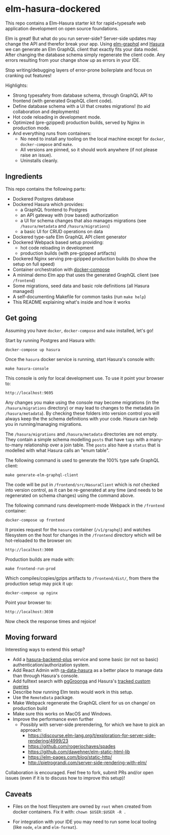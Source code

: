 elm-hasura-dockered
===================

This repo contains a Elm-Hasura starter kit for rapid+typesafe web application development on open source foundations.

Elm is great!
But what do you run server-side?
Server-side updates may change the API and therefor break your app.
Using [elm-graphql](https://package.elm-lang.org/packages/dillonkearns/elm-graphql/latest)
and [Hasura](https://hasura.io) we can generate an Elm GraphQL client that exactly fits your data model.
After changing the database schema simply regenerate the client code.
Any errors resulting from your change show up as errors in your IDE.

Stop writing/debugging layers of error-prone boilerplate and focus on cranking out features!

Highlights:

* Strong typesafety from database schema, through GraphQL API to frontend (with generated GraphQL client code).
* Define database schema with a UI that creates migrations! (to aid collaboration and deployments)
* Hot code reloading in development mode.
* Optimized (pre-gzipped) production builds, served by Nginx in production mode.
* And everything runs from containers:
  * No need to install any tooling on the local machine except for `docker`, `docker-compose` and `make`.
  * All versions are pinned, so it should work anywhere (if not please raise an issue).
  * Uninstalls cleanly.


## Ingredients

This repo contains the following parts:

* Dockered Postgres database
* Dockered Hasura which provides:
  * a GraphQL frontend to Postgres 
  * an API gateway with (row based) authorization 
  * a UI for schema changes that also manages migrations (see `/hasura/metadata` and `/hasura/migrations`)
  * a basic UI for CRUD operations on data
* Dockered type-safe Elm GraphQL API client generator
* Dockered Webpack based setup providing:
  * hot code reloading in development
  * production builds (with pre-gzipped artifacts)
* Dockered Nginx serving pre-gzipped production builds (to show the setup on full speed)
* Container orchestration with [docker-compose](https://docs.docker.com/compose)
* A minimal demo Elm app that uses the generated GraphQL client (see `/frontend`)
* Some migrations, seed data and basic role definitions (all Hasura managed)
* A self-documenting Makefile for common tasks (run `make help`)
* This README explaining what's inside and how it works


## Get going

Assuming you have `docker`, `docker-compose` and `make` installed, let's go!

Start by running Postgres and Hasura with:

    docker-compose up hasura

Once the `hasura` docker service is running, start Hasura's console with:

    make hasura-console 

This console is only for local development use. To use it point your browser to:

    http://localhost:9695

Any changes you make using the console may become migrations (in the `/hasura/migrations` directory)
or may lead to changes to the metadata (in `/hasura/metadata`).
By checking these folders into version control you will always keep the the schema definitions with your code.
Hasura can help you in running/managing migrations.

The `/hasura/migrations` and `/hasura/metadata` directories are not empty.
They contain a simple schema modelling `posts` that have `tags` with a many-to-many relationship over a join table.
The `posts` also have a `status` that is modelled with what Hasura calls an "enum table".

The following command is used to generate the 100% type safe GraphQL client:

    make generate-elm-graphql-client 

The code will be put in `/frontend/src/HasuraClient` which is *not* checked into version control,
as it can be re-generated at any time (and needs to be regenerated on schema changes) using the command above.

The following command runs development-mode Webpack in the `/frontend` container:

    docker-compose up frontend 

It proxies request for the `hasura` container (`/v1/graphql`)
and watches filesystem on the host for changes in the `/frontend` directory which will be hot-reloaded to the browser on:

    http://localhost:3000

Production builds are made with:

    make frontend-run-prod

Which compiles/copies/gzips artifacts to `/frontend/dist/`, from there the production setup may pick it up:

    docker-compose up nginx

Point your browser to:

    http://localhost:3030

Now check the response times and rejoice!



## Moving forward

Interesting ways to extend this setup?

 * Add a [hasura-backend-plus](https://nhost.github.io/hasura-backend-plus) service and some basic (or not so basic) authentication/authorization system.
 * Add React Admin with [ra-data-hasura](https://github.com/hasura/ra-data-hasura) as a better place to manage data than through Hasura's console.
 * Add fulltext search with [pgGroonga](https://github.com/pgroonga/docker) and Hasura's [tracked custom queries](https://duckduckgo.com/?q=hasura+fulltext+search)
 * Describe how running Elm tests would work in this setup.
 * Use the `RemoteData` package.
 * Make Webpack regenerate the GraphQL client for us on change/ on production build
 * Make sure this works on MacOS and Windows.
 * Improve the performance even further
   * Possibly with server-side prerendering, for which we have to pick an approach:
      * https://discourse.elm-lang.org/t/exploration-for-server-side-rendering/4999/23
      * https://github.com/rogeriochaves/spades
      * https://github.com/dawehner/elm-static-html-lib
      * https://elm-pages.com/blog/static-http/
      * http://pietrograndi.com/server-side-rendering-with-elm/

Collaboration is encouraged. Feel free to fork, submit PRs and/or open issues (even if it is to discuss how to improve this setup)!


## Caveats

* Files on the host filesystem are owned by `root` when created from docker containers. Fix it with: `chown $USER:$USER -R .`

* For integration with your IDE you may need to run some local tooling (like `node`, `elm` and `elm-format`).
